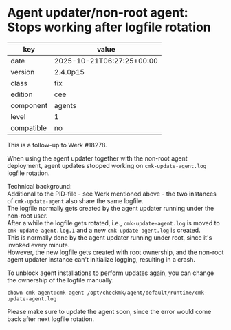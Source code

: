 [//]: # (werk v2)
# Agent updater/non-root agent: Stops working after logfile rotation

key        | value
---------- | ---
date       | 2025-10-21T06:27:25+00:00
version    | 2.4.0p15
class      | fix
edition    | cee
component  | agents
level      | 1
compatible | no

This is a follow-up to Werk #18278.

When using the agent updater together with the non-root agent deployment, agent updates stopped working on `cmk-update-agent.log` logfile rotation.

Technical background:<br>
Additional to the PID-file - see Werk mentioned above - the two instances of `cmk-update-agent` also share the same logfile.<br>
The logfile normally gets created by the agent updater running under the non-root user.<br>
After a while the logfile gets rotated, i.e., `cmk-update-agent.log` is moved to `cmk-update-agent.log.1` and a new `cmk-update-agent.log` is created.<br>
This is normally done by the agent updater running under root, since it's invoked every minute.<br>
However, the new logfile gets created with root ownership, and the non-root agent updater instance can't initialize logging, resulting in a crash.

To unblock agent installations to perform updates again, you can change the ownership of the logfile manually:

`chown cmk-agent:cmk-agent /opt/checkmk/agent/default/runtime/cmk-update-agent.log`

Please make sure to update the agent soon, since the error would come back after next logfile rotation.
